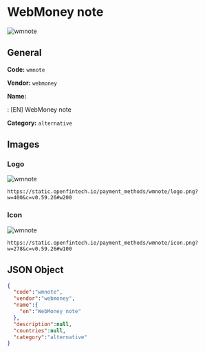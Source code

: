 
# WebMoney note 
![wmnote](https://static.openfintech.io/payment_methods/wmnote/logo.png?w=400&c=v0.59.26#w200)  

## General 
**Code:** `wmnote` 
 
**Vendor:** `webmoney` 
 
**Name:** 
 
:	[EN] WebMoney note 
 
**Category:** `alternative` 
 

## Images 

### Logo 
![wmnote](https://static.openfintech.io/payment_methods/wmnote/logo.png?w=400&c=v0.59.26#w200)  

```
https://static.openfintech.io/payment_methods/wmnote/logo.png?w=400&c=v0.59.26#w200
```  

### Icon 
![wmnote](https://static.openfintech.io/payment_methods/wmnote/icon.png?w=278&c=v0.59.26#w100)  

```
https://static.openfintech.io/payment_methods/wmnote/icon.png?w=278&c=v0.59.26#w100
```  

## JSON Object 

```json
{
  "code":"wmnote",
  "vendor":"webmoney",
  "name":{
    "en":"WebMoney note"
  },
  "description":null,
  "countries":null,
  "category":"alternative"
}
```  
